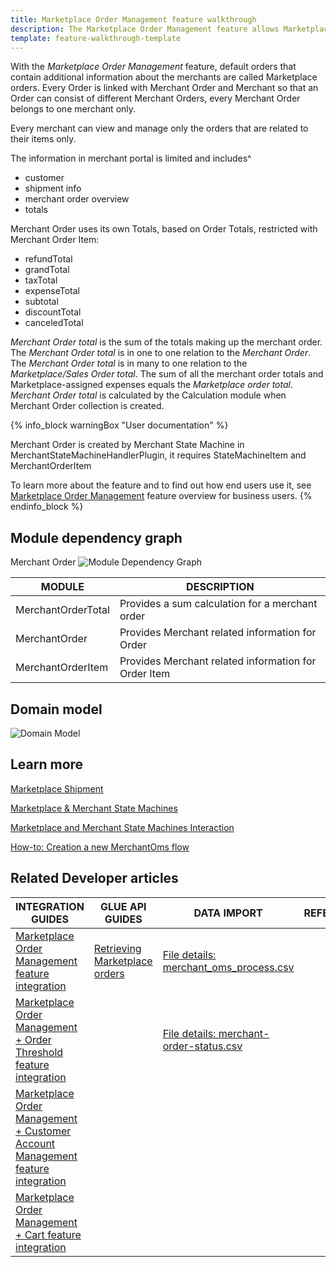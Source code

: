 ```yaml
---
title: Marketplace Order Management feature walkthrough
description: The Marketplace Order Management feature allows Marketplace customers to place orders
template: feature-walkthrough-template
---
```


<!--- Feature summary. Short and precise explanation of what the feature brings in terms of functionality.
-->

With the *Marketplace Order Management* feature, default orders that contain additional information about the merchants are called Marketplace orders.
Every Order is linked with Merchant Order and Merchant so that an Order can consist of different Merchant Orders, every Merchant Order belongs to one merchant only.

Every merchant can view and manage only the orders that are related to their items only.

The information in merchant portal is limited and includes^
- customer
- shipment info
- merchant order overview
- totals

Merchant Order uses its own Totals, based on Order Totals, restricted with Merchant Order Item:
- refundTotal
- grandTotal
- taxTotal
- expenseTotal
- subtotal
- discountTotal
- canceledTotal

*Merchant Order total* is the sum of the totals making up the merchant order. The *Merchant Order total* is in one to one relation to the *Merchant Order*. The *Merchant Order total* is in many to one relation to the *Marketplace/Sales Order total*. The sum of all the merchant order totals and Marketplace-assigned expenses equals the *Marketplace order total*. *Merchant Order total* is calculated by the Calculation module when Merchant Order collection is created.

<!--- Feel free to drop the following part if the User doc is not yet published-->
{% info_block warningBox "User documentation" %}

Merchant Order is created by Merchant State Machine in MerchantStateMachineHandlerPlugin, it requires StateMachineItem and MerchantOrderItem

To learn more about the feature and to find out how end users use it, see [Marketplace Order Management](/docs/marketplace/user/features/{{page.version}}/marketplace-order-management-feature-overview/marketplace-order-management-feature-overview.html) feature overview for business users.
{% endinfo_block %}

## Module dependency graph

Merchant Order
![Module Dependency Graph](https://confluence-connect.gliffy.net/embed/image/901b201a-030b-4824-a136-ef06d258a41b.png?utm_medium=live&utm_source=confluence)

<!--
Diagram content:
    -The module dependency graph SHOULD contain all the modules that are specified in the feature  (don't confuse with the module in the epic)
    - The module dependency graph MAY contain other module that might be useful or required to show
Diagram styles:
    - The diagram SHOULD be drown with the same style as the example in this doc
    - Use the same distance between boxes, the same colors, the same size of the boxes
Table content:
    - The table that goes after diagram SHOULD contain all the modules that are present on the diagram
    - The table should provide the role each module plays in this feature
-->
| MODULE     | DESCRIPTION                |
|------------|----------------------------|
| MerchantOrderTotal | Provides a sum calculation for a merchant order|
| MerchantOrder | Provides Merchant related information for Order |
| MerchantOrderItem | Provides Merchant related information for Order Item |


## Domain model
<!--
- Domain model SHOULD contain all the entities that were adjusted or introduced by the feature.
- All the new connections SHOULD also be shown and highlighted properly 
- Make sure to follow the same style as in the example
-->
![Domain Model](https://confluence-connect.gliffy.net/embed/image/041ca5e4-7738-47ac-a01b-4ed91a57662d.png?utm_medium=live&utm_source=confluence)

<!--
- Here you CAN cover the features technical topic in more details, if needed.
- A diagram SHOULD be placed to make the content easier to grasp
-->

## Learn more

[Marketplace Shipment](/docs/marketplace/dev/feature-walkthroughs/{{page.version}}/marketplace-shipment-feature-walkthrough.html)

[Marketplace & Merchant State Machines](https://spryker.atlassian.net/wiki/spaces/DOCS/pages/1296599943/Reviewed+Marketplace+Merchant+State+Machines)

[Marketplace and Merchant State Machines Interaction](https://spryker.atlassian.net/wiki/spaces/DOCS/pages/1247904276/PUBLISHED+Marketplace+and+Merchant+State+Machines+Interaction)

[How-to: Creation a new MerchantOms flow](/docs/marketplace/dev/howtos/how-to-create-a-new-merchant-oms-flow.html)

## Related Developer articles
<!-- Usually filled by a technical writer. You can omit this part -->

|INTEGRATION GUIDES  |GLUE API GUIDES  |DATA IMPORT  | REFERENCES  |
|---------|---------|---------|--------|
| [Marketplace Order Management feature integration](/docs/marketplace/dev/feature-integration-guides/{{page.version}}/marketplace-order-management-feature-integration.html)    | [Retrieving Marketplace orders](/docs/marketplace/dev/glue-api-guides/{{page.version}}/retrieving-marketplace-orders.html)        | [File details: merchant_oms_process.csv](/docs/marketplace/dev/data-import/{{page.version}}/file-details-merchant-oms-process.csv.html)        |
| [Marketplace Order Management + Order Threshold feature integration](/docs/marketplace/dev/feature-integration-guides/{{page.version}}/marketplace-order-management-order-threshold-feature-integration.html)    |         | [File details: merchant-order-status.csv](/docs/marketplace/dev/data-import/{{page.version}}/file-details-merchant-order-status.csv.html)        |
| [Marketplace Order Management + Customer Account Management feature integration](/docs/marketplace/dev/feature-integration-guides/{{page.version}}/marketplace-order-management-customer-account-management-feature-integration.html)    |         |         |
| [Marketplace Order Management + Cart feature integration](/docs/marketplace/dev/feature-integration-guides/{{page.version}}/marketplace-order-management-cart-feature-integration.html)     |         |         |

